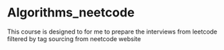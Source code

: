 # Algorithms_neetcode
This course is designed to for me to prepare the interviews from leetcode  filtered by tag  sourcing from neetcode website
